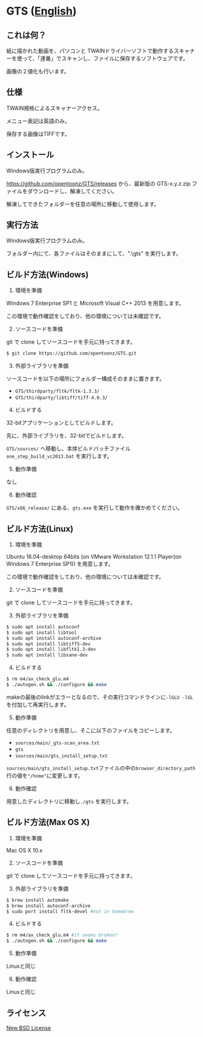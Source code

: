﻿# GTS  ([English](./README_en.md))

## これは何？

紙に描かれた動画を、パソコンと TWAINドライバーソフトで動作するスキャナーを使って、「連番」でスキャンし、ファイルに保存するソフトウェアです。

画像の２値化も行います。

## 仕様

TWAIN規格によるスキャナーアクセス。

メニュー表記は英語のみ。

保存する画像はTIFFです。

## インストール

Windows版実行プログラムのみ。

https://github.com/opentoonz/GTS/releases から、最新版の GTS-x.y.z.zip ファイルをダウンロードし、解凍してください。

解凍してできたフォルダーを任意の場所に移動して使用します。

## 実行方法

Windows版実行プログラムのみ。

フォルダー内にて、各ファイルはそのままにして、".\gts" を実行します。

## ビルド方法(Windows)

1. 環境を準備

 Windows 7 Enterprise SP1 と Microsoft Visual C++ 2013 を用意します。

 この環境で動作確認をしており、他の環境については未確認です。

2. ソースコードを準備

 git で clone してソースコードを手元に持ってきます。
 
 ```sh
 $ git clone https://github.com/opentoonz/GTS.git
 ```

3. 外部ライブラリを準備

 ソースコードを以下の場所にフォルダー構成そのままに置きます。
 - `GTS/thirdparty/fltk/fltk-1.3.3/`
 - `GTS/thirdparty/libtiff/tiff-4.0.3/`

4. ビルドする

 32-bitアプリケーションとしてビルドします。

 先に、外部ライブラリを、32-bitでビルドします。

 `GTS/sources/` へ移動し、本体ビルドバッチファイル `one_step_build_vc2013.bat` を実行します。

5. 動作準備

 なし

6. 動作確認

 `GTS/x86_release/` にある、`gts.exe` を実行して動作を確かめてください。

## ビルド方法(Linux)

1. 環境を準備

 Ubuntu 16.04-desktop 64bits (on VMware Workstation 12.1.1 Player(on Windows 7 Enterprise SP1)) を用意します。

 この環境で動作確認をしており、他の環境については未確認です。

2. ソースコードを準備

 git で clone してソースコードを手元に持ってきます。

3. 外部ライブラリを準備

 ```sh
 $ sudo apt install autoconf
 $ sudo apt install libtool
 $ sudo apt install autoconf-archive
 $ sudo apt install libtiff5-dev
 $ sudo apt install libfltk1.3-dev
 $ sudo apt install libsane-dev
 ```

4. ビルドする

 ```sh
 $ rm m4/ax_check_glu.m4
 $ ./autogen.sh && ./configure && make
 ```
 makeの最後のlinkがエラーとなるので、その実行コマンドラインに`-lGLU -lGL`を付加して再実行します。

5. 動作準備

 任意のディレクトリを用意し、そこに以下のファイルをコピーします。
 - `sources/main/_gts-scan_area.txt`
 - `gts`
 - `sources/main/gts_install_setup.txt`

 `sources/main/gts_install_setup.txt`ファイルの中の`browser_directory_path`行の値を`"/home"`に変更します。

6. 動作確認

 用意したディレクトリに移動し`./gts` を実行します。

## ビルド方法(Max OS X)

1. 環境を準備

 Mac OS X 10.x

2. ソースコードを準備

 git で clone してソースコードを手元に持ってきます。

3. 外部ライブラリを準備

 ```sh
 $ brew install automake
 $ brew install autoconf-archive
 $ sudo port install fltk-devel #not in homebrew
 ```

4. ビルドする

 ```sh
 $ rm m4/ax_check_glu.m4 #it seems broken?
 $ ./autogen.sh && ./configure && make
 ```

5. 動作準備

 Linuxと同じ

6. 動作確認

 Linuxと同じ

## ライセンス

[New BSD License](https://github.com/opentoonz/GTS/blob/master/LICENSE.txt)
